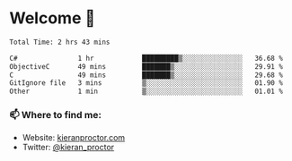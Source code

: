 # Welcome 🦘

<!--START_SECTION:waka-->

```txt
Total Time: 2 hrs 43 mins

C#               1 hr            █████████▒░░░░░░░░░░░░░░░   36.68 %
ObjectiveC       49 mins         ███████▒░░░░░░░░░░░░░░░░░   29.91 %
C                49 mins         ███████▒░░░░░░░░░░░░░░░░░   29.68 %
GitIgnore file   3 mins          ▒░░░░░░░░░░░░░░░░░░░░░░░░   01.90 %
Other            1 min           ▒░░░░░░░░░░░░░░░░░░░░░░░░   01.01 %
```

<!--END_SECTION:waka-->

### 📫 Where to find me:

-   Website: [kieranproctor.com](https://kieranproctor.com/)
-   Twitter: [@kieran_proctor](https://twitter.com/kieran_proctor)
